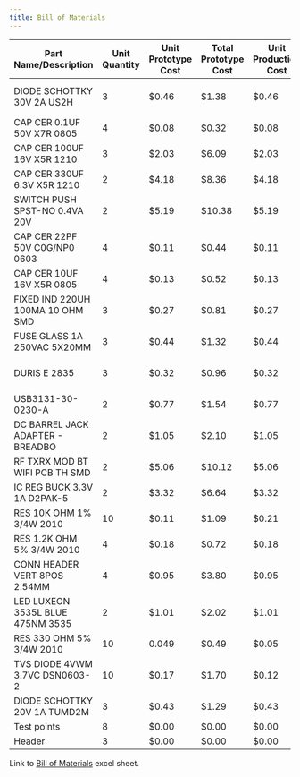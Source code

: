 ```yaml
---
title: Bill of Materials
---
```


| Part Name/Description | Unit Quantity | Unit Prototype Cost | Total Prototype Cost | Unit Production Cost | Total Production Cost | Manufacturer | Manufacturer Part # | Vendor Link | Datasheet Link | Supplier | Supplier Part # | # Ordered | Date Ordered | # Received | Surplus | Schematic Reference Designators |
|------------------------|----------------|---------------------|----------------------|----------------------|------------------------|---------------|---------------------|-------------|-----------------|----------|------------------|------------|---------------|-------------|---------|----------------------------------|
| DIODE SCHOTTKY 30V 2A US2H | 3 | $0.46 | $1.38 | $0.46 | $1.38 | Toshiba Semiconductor and Storage | CUHS20F30,H3F | [Link](https://www.digikey.com/en/products/detail/toshiba-semiconductor-and-storage/CUHS20F30-H3F/9749632) | [Datasheet](https://toshiba.semicon-storage.com/info/CUHS20F30_datasheet_en_20190920.pdf?did=63604&prodName=CUHS20F30) | DigiKey | CUHS20F30H3FCT-ND | 0 |  | 0 | -3 | D1 |
| CAP CER 0.1UF 50V X7R 0805 | 4 | $0.08 | $0.32 | $0.08 | $0.34 | YAGEO | CC0805KRX7R9BB104 | [Link](https://www.digikey.com/en/products/detail/yageo/CC0805KRX7R9BB104/302874) | [Datasheet](https://www.yageo.com/upload/media/product/productsearch/datasheet/mlcc/UPY-GPHC_X7R_6.3V-to-250V_24.pdf) | DigiKey | 311-1140-1-ND | 0 |  | 0 | -4 | C9,C8,C7,C3 |
| CAP CER 100UF 16V X5R 1210 | 3 | $2.03 | $6.09 | $2.03 | $6.09 | Taiyo Yuden | EMK325ABJ107MM-P | [Link](https://www.digikey.com/en/products/detail/taiyo-yuden/EMK325ABJ107MM-P/7067011) | [Datasheet](https://mm.digikey.com/Volume0/opasdata/d220001/medias/docus/272/mlcc02_e-1307760.pdf) | DigiKey | 587-5426-1-ND | 0 |  | 0 | -3 | C1 |
| CAP CER 330UF 6.3V X5R 1210 | 2 | $4.18 | $8.36 | $4.18 | $8.36 | Taiyo Yuden | JMK325ABJ337MM-P | [Link](https://www.digikey.com/en/products/detail/taiyo-yuden/JMK325ABJ337MM-P/7067034) | [Datasheet](https://www.digikey.com/en/htmldatasheets/production/1165423/0/0/2/hmk325b7104mf-t.html?site=US&lang=en&cur=USD) | DigiKey | 587-5449-1-ND | 0 |  | 0 | -2 | C2 |
| SWITCH PUSH SPST-NO 0.4VA 20V | 2 | $5.19 | $10.38 | $5.19 | $10.38 | E-Switch | 800BWSP9SM6RE | [Link](https://www.digikey.com/en/products/detail/e-switch/800BWSP9SM6RE/502074) | [Datasheet](https://configured-product-images.s3.amazonaws.com/Datasheets/800B.pdf) | DigiKey | EG2610CT-ND | 0 |  | 0 | -2 | SW1, SW2 |
| CAP CER 22PF 50V C0G/NP0 0603 | 4 | $0.11 | $0.44 | $0.11 | $0.44 | KEMET | C0603C220J5GACTU | [Link](https://www.digikey.com/en/products/detail/kemet/C0603C220J5GACTU/411055) | [Datasheet](https://search.kemet.com/download/datasheet/C0603C220J5GAC7867) | DigiKey | 399-C0603C220J5GACTUCT-ND | 0 |  | 0 | -4 | C10,C11 |
| CAP CER 10UF 16V X5R 0805 | 4 | $0.13 | $0.52 | $0.13 | $0.52 | Murata Electronics | GRM21BR61C106KE15K | [Link](https://www.digikey.com/en/products/detail/murata-electronics/GRM21BR61C106KE15K/2546903) | [Datasheet](https://search.murata.co.jp/Ceramy/image/img/A01X/G101/ENG/GRM21BR61C106KE15-01.pdf) | DigiKey | 490-6473-1-ND | 0 |  | 0 | -4 | C6 |
| FIXED IND 220UH 100MA 10 OHM SMD | 3 | $0.27 | $0.81 | $0.27 | $0.81 | Bourns Inc. | CM453232-221KL | [Link](https://www.digikey.com/en/products/detail/bourns-inc/CM453232-221KL/1970080) | [Datasheet](https://www.bourns.com/docs/Product-Datasheets/CM.pdf) | DigiKey | CM453232-221KLCT-ND | 0 |  | 0 | -3 | L1 |
| FUSE GLASS 1A 250VAC 5X20MM | 3 | $0.44 | $1.32 | $0.44 | $1.32 | Littelfuse Inc. | 0217001.TXP | [Link](https://www.digikey.com/en/products/detail/littelfuse-inc/0217001-TXP/3305618) | [Datasheet](https://www.littelfuse.com/assetdocs/littelfuse-fuse-217-datasheet?assetguid=af55be94-c42e-41b1-ad43-e070e09443fe) | DigiKey | F4256-ND | 0 |  | 0 | -3 | F1 |
| DURIS E 2835 | 3 | $0.32 | $0.96 | $0.32 | $0.96 | ams-OSRAM USA INC. | GT JTLPS1.13-KKLN-25-1-150-R33 | [Link](https://www.digikey.com/en/products/detail/ams-osram-usa-inc/GT-JTLPS1-13-KKLN-25-1-150-R33/16820475) | [Datasheet](https://www.digikey.com/en/products/detail/ams-osram-usa-inc/GT-JTLPS1-13-KKLN-25-1-150-R33/16820475) | DigiKey | 475-GTJTLPS1.13-KKLN-25-1-150-R33CT-ND | 0 |  | 0 | -3 | D2 |
| USB3131-30-0230-A | 2 | $0.77 | $1.54 | $0.77 | $1.54 | GCT | USB3131-30-0230-A | [Link](https://www.digikey.com/en/products/detail/gct/USB3131-30-0230-A/9859642) | [Datasheet](https://gct.co/files/specs/usb3131-spec.pdf) | DigiKey | 2073-USB3131-30-0230-ACT-ND | 0 |  | 0 | -2 | J5 |
| DC BARREL JACK ADAPTER - BREADBO | 2 | $1.05 | $2.10 | $1.05 | $2.10 | SparkFun Electronics | PRT-10811 | [Link](https://www.digikey.com/en/products/detail/sparkfun-electronics/PRT-10811/14671651) | [Datasheet](http://cdn.sparkfun.com/datasheets/Prototyping/18742.pdf) | DigiKey | 1568-PRT-10811-ND | 0 |  | 0 | -2 | J4 |
| RF TXRX MOD BT WIFI PCB TH SMD | 2 | $5.06 | $10.12 | $5.06 | $10.12 | Espressif Systems | ESP32-S3-WROOM-1-N4 | [Link](https://www.digikey.com/en/products/detail/espressif-systems/ESP32-S3-WROOM-1-N4/16162639) | [Datasheet](https://www.espressif.com/sites/default/files/documentation/esp32-s3-wroom-1_wroom-1u_datasheet_en.pdf) | DigiKey | 1965-ESP32-S3-WROOM-1-N4DKR-ND | 0 |  | 0 | -2 | U3 |
| IC REG BUCK 3.3V 1A D2PAK-5 | 2 | $3.32 | $6.64 | $3.32 | $6.64 | onsemi | LM2575D2T-3.3R4G | [Link](https://www.digikey.com/en/products/detail/onsemi/LM2575D2T-3-3R4G/1476688) | [Datasheet](https://www.onsemi.com/pdf/datasheet/lm2575-d.pdf) | DigiKey | LM2575D2T-3.3R4GOSCT-ND | 0 |  | 0 | -2 | U2 |
| RES 10K OHM 1% 3/4W 2010 | 10 | $0.11 | $1.09 | $0.21 | $2.10 | Stackpole Electronics Inc | RMCF2010FT10K0 | [Link](https://www.digikey.com/en/products/detail/stackpole-electronics-inc/RMCF2010FT10K0/1758376) | [Datasheet](https://www.seielect.com/catalog/sei-rmcf_rmcp.pdf) | DigiKey | RMCF2010FT10K0CT-ND | 0 |  | 0 | -10 | R4,R1 |
| RES 1.2K OHM 5% 3/4W 2010 | 4 | $0.18 | $0.72 | $0.18 | $0.72 | Stackpole Electronics Inc | RMCF2010JT1K20 | [Link](https://www.digikey.com/en/products/detail/stackpole-electronics-inc/RMCF2010JT1K20/1757109) | [Datasheet](https://www.seielect.com/catalog/sei-rmcf_rmcp.pdf) | DigiKey | RMCF2010JT1K20CT-ND | 0 |  | 0 | -4 | R3 |
| CONN HEADER VERT 8POS 2.54MM | 4 | $0.95 | $3.80 | $0.95 | $3.80 | Molex | 702460801 | [Link](https://www.digikey.com/en/products/detail/molex/0702460801/760165) | [Datasheet](https://www.molex.com/en-us/products/part-detail/702460801?display=pdf) | DigiKey | 900-0702460801-ND | 0 |  | 0 | -4 | J7,J6 |
| LED LUXEON 3535L BLUE 475NM 3535 | 2 | $1.01 | $2.02 | $1.01 | $2.02 | Lumileds | L135-B475003500000 | [Link](https://www.digikey.com/en/products/detail/lumileds/L135-B475003500000/5877575) | [Datasheet](https://lumileds.com/wp-content/uploads/files/DS146-luxeon-3535l-color-line-datasheet.pdf) | DigiKey | 1416-1973-1-ND | 0 |  | 0 | -2 | D3 |
| RES 330 OHM 5% 3/4W 2010 | 10 | 0.049 | $0.49 | $0.05 | $0.49 | YAGEO | RC2010JK-07330RL | [Link](https://www.digikey.com/en/products/detail/yageo/RC2010JK-07330RL/5921710) | [Datasheet](https://www.yageo.com/upload/media/product/products/datasheet/rchip/PYu-RC_Group_51_RoHS_L_12.pdf) | DigiKey | 13-RC2010JK-07330RLCT-ND | 0 |  | 0 | -10 | R2 |
| TVS DIODE 4VWM 3.7VC DSN0603-2 | 10 | $0.17 | $1.70 | $0.12 | $1.18 | Nexperia USA Inc. | PESD4V0Y1BSFYL | [Link](https://www.digikey.com/en/products/detail/nexperia-usa-inc/PESD4V0Y1BSFYL/9326494) | [Datasheet](https://assets.nexperia.com/documents/data-sheet/PESD4V0Y1BSF.pdf) | DigiKey | 1727-7840-1-ND | 0 |  | 0 | -10 | D6,D5 |
| DIODE SCHOTTKY 20V 1A TUMD2M | 3 | $0.43 | $1.29 | $0.43 | $1.29 | Rohm Semiconductor | RB161VAM-20TR | [Link](https://www.digikey.com/en/products/detail/rohm-semiconductor/RB161VAM-20TR/5955698) | [Datasheet](https://www.rohm.com/datasheet?p=RB161VAM-20&dist=Digi-key&media=referral&source=digi-key.com&campaign=Digi-key) | DigiKey | RB161VAM-20CT-ND | 0 |  | 0 | -3 | D4 |
| Test points | 8 | $0.00 | $0.00 | $0.00 | $0.00 |  |  |  |  | Peralta |  | 0 |  | 0 | -8 | U4,U5,U6,U7 |
| Header | 3 | $0.00 | $0.00 | $0.00 | $0.00 |  |  |  |  | Peralta |  | 0 | | 0 | -3 | J10,J8,J3 |

Link to [Bill of Materials](./subfolder/BillofMaterials.xlsx) excel sheet.

